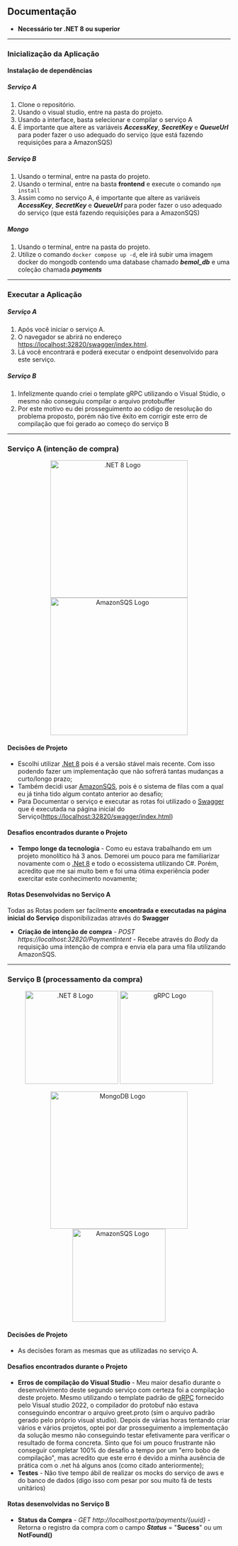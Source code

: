 <!-- # Programming Challenge -->

## Documentação
- **Necessário ter .NET 8 ou superior**
---
### Inicialização da Aplicação
#### Instalação de dependências
##### Serviço A
1. Clone o repositório.
1. Usando o visual studio, entre na pasta do projeto.
1. Usando a interface, basta selecionar e compilar o serviço A
1. É importante que altere as variáveis **_AccessKey_**, **_SecretKey_** e **_QueueUrl_** para poder fazer o uso adequado do serviço (que está fazendo requisições para a AmazonSQS)

##### Serviço B
1. Usando o terminal, entre na pasta do projeto.
1. Usando o terminal, entre na basta **frontend** e execute o comando ```npm install```
1. Assim como no serviço A, é importante que altere as variáveis **_AccessKey_**, **_SecretKey_** e **_QueueUrl_** para poder fazer o uso adequado do serviço (que está fazendo requisições para a AmazonSQS) 

##### Mongo
1. Usando o terminal, entre na pasta do projeto.
1. Utilize o comando ```docker compose up -d```, ele irá subir uma imagem docker do mongodb contendo uma database chamado ***bemol_db*** e uma coleção chamada ***payments***
---
### Executar a Aplicação
##### Serviço A
1. Após você iniciar o serviço A.
1. O navegador se abrirá no endereço [https://localhost:32820/swagger/index.html](https://localhost:32820/swagger/index.html).
1. Lá você encontrará e poderá executar o endpoint desenvolvido para este serviço.

##### Serviço B
1. Infelizmente quando criei o template gRPC utilizando o Visual Stúdio, o mesmo não conseguiu compilar o arquivo protobuffer
2. Por este motivo eu dei prosseguimento ao código de resolução do problema proposto, porém não tive êxito em corrigir este erro de compilação que foi gerado ao começo do serviço B
---

### Serviço A (intenção de compra)
<p align="center">
  <a href="https://dotnet.microsoft.com/pt-br/download/dotnet/8.0" target="blank"><img src="https://miro.medium.com/v2/resize:fit:1200/1*z2AhVTYkSSkQJ2lg30GGcA.png" width="310" alt=".NET 8 Logo" /></a>
  <a href="https://aws.amazon.com/pt/sqs/" target="blank"><img src="https://blog.knoldus.com/wp-content/uploads/2021/09/sqs.png" width="310" alt="AmazonSQS Logo" /></a>
</p>

#### Decisões de Projeto
- Escolhi utilizar [.Net 8](https://dotnet.microsoft.com/pt-br/download/dotnet/8.0) pois é a versão stável mais recente. Com isso podendo fazer um implementação que não sofrerá tantas mudanças a curto/longo prazo;
- Também decidi usar [AmazonSQS](https://aws.amazon.com/pt/sqs/), pois é o sistema de filas com a qual eu já tinha tido algum contato anterior ao desafio;
- Para Documentar o serviço e executar as rotas foi utilizado o [Swagger](https://swagger.io/docs/) que é executada na página inicial do Serviço([https://localhost:32820/swagger/index.html](https://localhost:32820/swagger/index.html))

#### Desafios encontrados durante o Projeto
- **Tempo longe da tecnologia** - Como eu estava trabalhando em um projeto monolítico há 3 anos. Demorei um pouco para me familiarizar novamente com o [.Net 8](https://dotnet.microsoft.com/pt-br/download/dotnet/8.0) e todo o ecossistema utilizando C#. Porém, acredito que me sai muito bem e foi uma ótima experiência poder exercitar este conhecimento novamente;

#### Rotas Desenvolvidas no Serviço A
Todas as Rotas podem ser facilmente **encontrada e executadas na página inicial do Serviço** disponibilizadas através do **Swagger** 
- **Criação de intenção de compra** - *POST https://localhost:32820/PaymentIntent* - Recebe através do *Body* da requisição uma intenção de compra e envia ela para uma fila utilizando AmazonSQS.

---
### Serviço B (processamento da compra)
<p align='center' justify='center'>
  <a href="https://dotnet.microsoft.com/pt-br/download/dotnet/8.0" target="blank"><img src="https://miro.medium.com/v2/resize:fit:1200/1*z2AhVTYkSSkQJ2lg30GGcA.png" width="210" alt=".NET 8 Logo" /></a>
  <a href="https://grpc.io/" target="blank"><img src="https://grpc.io/img/logos/grpc-icon-color.png" width="210" alt="gRPC Logo" /></a>
</p>
<p align='center' justify='center'>
  <a href="https://www.mongodb.com/" target="blank"><img src="https://upload.wikimedia.org/wikipedia/commons/9/93/MongoDB_Logo.svg" width="310" alt="MongoDB Logo" /></a>
  <a href="https://aws.amazon.com/pt/sqs/" target="blank"><img src="https://blog.knoldus.com/wp-content/uploads/2021/09/sqs.png" width="210" alt="AmazonSQS Logo" /></a>
</p>

#### Decisões de Projeto
- As decisões foram as mesmas que as utilizadas no serviço A.


#### Desafios encontrados durante o Projeto
- **Erros de compilação do Visual Studio** - Meu maior desafio durante o desenvolvimento deste segundo serviço com certeza foi a compilação deste projeto. Mesmo utilizando o template padrão de [gRPC](https://grpc.io/) fornecido pelo Visual studio 2022,
 o compilador do protobuf não estava conseguindo encontrar o arquivo greet.proto (sim o arquivo padrão gerado pelo próprio visual studio). Depois de várias horas tentando criar vários e vários projetos, optei por dar prosseguimento a implementação
da solução mesmo não conseguindo testar efetivamente para verificar o resultado de forma concreta. Sinto que foi um pouco frustrante não conseguir completar 100% do desafio a tempo por um "erro bobo de compilação", mas acredito que este erro é devido
 a minha ausência de prática com o .net há alguns anos (como citado anteriormente);
- **Testes** - Não tive tempo ábil de realizar os mocks do serviço de aws e do banco de dados (digo isso com pesar por sou muito fã de tests unitários)

#### Rotas desenvolvidas no Serviço B
- **Status da Compra** - *GET http://localhost:porta/payments/{uuid}* - Retorna o registro da compra com o campo **_Status_** = "**Sucess**" ou um **NotFound()**
